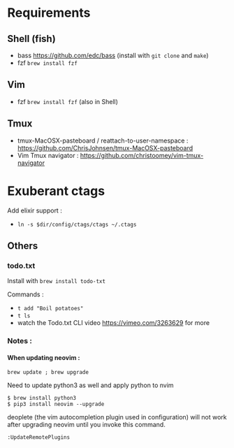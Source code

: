 # Requirements

## Shell (fish)
  - bass https://github.com/edc/bass  (install with `git clone` and `make`)
  - fzf `brew install fzf`

## Vim
  - fzf `brew install fzf` (also in Shell)

## Tmux
  - tmux-MacOSX-pasteboard / reattach-to-user-namespace : https://github.com/ChrisJohnsen/tmux-MacOSX-pasteboard
  - Vim Tmux navigator : https://github.com/christoomey/vim-tmux-navigator


# Exuberant ctags

Add elixir support :

  - `ln -s $dir/config/ctags/ctags ~/.ctags`

## Others

### todo.txt
Install with `brew install todo-txt`

Commands : 
  - `t add "Boil potatoes"`
  - `t ls`
  - watch the Todo.txt CLI video https://vimeo.com/3263629 for more




  
  


### Notes : 


#### When updating neovim : 

  `brew update ; brew upgrade`

  Need to update python3 as well and apply python to nvim

  ```
  $ brew install python3
  $ pip3 install neovim --upgrade
  ```

  deoplete (the vim autocompletion plugin used in configuration) will not work after upgrading neovim until you invoke this command. 

  `:UpdateRemotePlugins`
